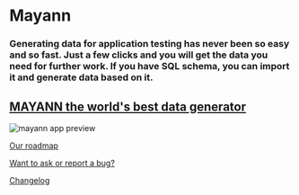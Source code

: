 # Mayann
### Generating data for application testing has never been so easy and so fast. Just a few clicks and you will get the data you need for further work. If you have SQL schema, you can import it and generate data based on it.

## [MAYANN the world's best data generator](https://mayann.app)

![mayann app preview](https://mayann.app/assets/preview.png "App previewsc")

[Our roadmap](https://github.com/k4wo/mayann/projects/1)

[Want to ask or report a bug?](https://github.com/k4wo/mayann/discussions)

[Changelog](https://headwayapp.co/mayann-changelog)
